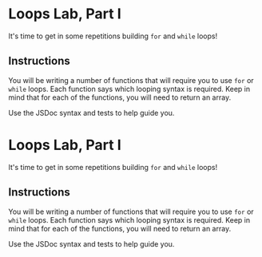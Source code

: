 
# Loops Lab, Part I

It's time to get in some repetitions building `for` and `while` loops!

## Instructions

You will be writing a number of functions that will require you to use `for` or `while` loops. Each function says which looping syntax is required. Keep in mind that for each of the functions, you will need to return an array.

Use the JSDoc syntax and tests to help guide you.
# Loops Lab, Part I

It's time to get in some repetitions building `for` and `while` loops!

## Instructions

You will be writing a number of functions that will require you to use `for` or `while` loops. Each function says which looping syntax is required. Keep in mind that for each of the functions, you will need to return an array.

Use the JSDoc syntax and tests to help guide you.
